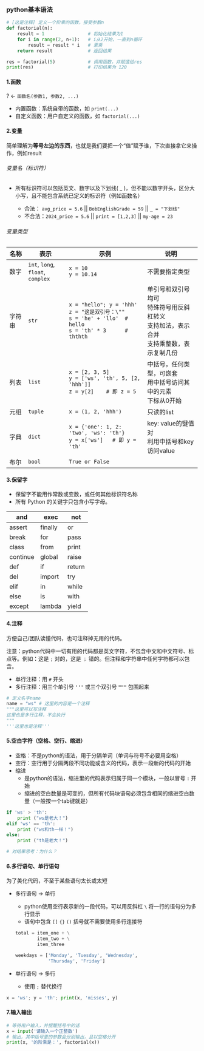 ### python基本语法

```python
# [这是注释] 定义一个阶乘的函数，接受参数n
def factorial(n):
    result = 1                # 初始化结果为1
    for i in range(2, n+1):   # i从2开始，一直到n循环
        result = result * i   # 累乘
    return result             # 返回结果

res = factorial(5)            # 调用函数，并赋值给res
print(res)                    # 打印结果为 120
```

#### 1.函数

? ← `函数名(参数1, 参数2, ...)`

* 内置函数：系统自带的函数，如 `print(...)`
* 自定义函数：用户自定义的函数，如 `factorial(...)`

#### 2.变量

简单理解为**等号左边的东西**，也就是我们要把一个“值”赋予谁，下次直接拿它来操作，例如result

###### 变量名（标识符）

* 所有标识符可以包括英文、数字以及下划线( _ )，但不能以数字开头，区分大小写，且不能包含系统已定义的标识符（例如函数名）

  * 合法：     `avg_price = 5.6`   ||   `BobEnglishGrade = 59`   ||    `_ = "下划线"`
  * 不合法：`2024_price = 5.6`   ||   `print = [1,2,3]`           ||    `my-age = 23`

###### 变量类型

| 名称   | 表示                                           | 示例                                                                                                                                | 说明                                                                                               |
| ------ | ---------------------------------------------- | ----------------------------------------------------------------------------------------------------------------------------------- | -------------------------------------------------------------------------------------------------- |
| 数字   | `int`, `long`, `float`,<br />`complex` | `x = 10`<br />`y = 10.14`                                                                                                       | 不需要指定类型                                                                                     |
| 字符串 | `str`                                        | `x = "hello"; y = 'hhh'`<br />`z = "这是双引号：\""`<br />`s = 'he' + 'llo'  # hello`<br />`s = 'th' * 3      # ththth` | 单引号和双引号均可<br />特殊符号用反斜杠转义<br />支持加法，表示合并<br />支持乘整数，表示复制几份 |
| 列表   | `list`                                       | `x = [2, 3, 5]`<br />`y = ['ws', 'th', 5, [2, 'hhh']]`<br />`z = y[2]    # 即 z = 5`                                        | 中括号，任何类型，可嵌套<br />用中括号访问其中的元素<br />下标从0开始                              |
| 元组   | `tuple`                                      | `x = (1, 2, 'hhh')`                                                                                                               | 只读的list                                                                                         |
| 字典   | `dict`                                       | `x = {'one': 1, 2: 'two', 'ws': 'th'}`<br />`y = x['ws']   # 即 y = 'th'`                                                     | key: value的键值对<br />利用中括号和key访问value                                                   |
| 布尔   | `bool`                                       | `True or False`                                                                                                                   |                                                                                                    |

#### 3.保留字

* 保留字不能用作常数或变数，或任何其他标识符名称
* 所有 Python 的关键字只包含小写字母。

| and      | exec    | not    |
| -------- | ------- | ------ |
| assert   | finally | or     |
| break    | for     | pass   |
| class    | from    | print  |
| continue | global  | raise  |
| def      | if      | return |
| del      | import  | try    |
| elif     | in      | while  |
| else     | is      | with   |
| except   | lambda  | yield  |

#### 4.注释

方便自己/团队读懂代码，也可注释掉无用的代码。

注意：python代码中一切有用的代码都是英文字符，不包含中文和中文符号、标点等。例如：这是 `;` 对的，这是 `；` 错的。但注释和字符串中任何字符都可以包含。

* 单行注释：用 `#` 开头
* 多行注释：用三个单引号 **`'''`** 或三个双引号 **`"""`** 包围起来

```python
# 定义名字name
name = "ws" # 这里的内容是一个注释
"""这里可以写注释
这里也是多行注释，不会执行
"""
'''这里也是注释'''
```

#### 5.空白字符（空格、空行、缩进）

* 空格：不是python的语法，用于分隔单词（单词与符号不必要用空格）
* 空行：空行用于分隔两段不同功能或含义的代码，表示一段新的代码的开始
* 缩进
  * 是python的语法，缩进里的代码表示归属于同一个模块，一般以冒号 `:` 开始
  * 缩进的空白数量是可变的，但所有代码块语句必须包含相同的缩进空白数量（一般按一个tab键就是）

```python
if 'ws' > 'th':
    print ("ws是老大！")
elif 'ws' == 'th':
    print ("ws和th一样！")
else:
    print ("th是老大！")

# 对结果思考：为什么？
```

#### 6.多行语句、单行语句

为了美化代码，不至于某些语句太长或太短

* 多行语句 -> 单行

  * python使用空行表示新的一段代码，可以用反斜杠 `\` 将一行的语句分为多行显示
  * 语句中包含 `[]` `{}` `()` 括号就不需要使用多行连接符

  ```python
  total = item_one + \
          item_two + \
          item_three

  weekdays = ['Monday', 'Tuesday', 'Wednesday',
              'Thursday', 'Friday']
  ```
* 单行语句 -> 多行

  * 使用 `;` 替代换行

```python
x = 'ws'; y = 'th'; print(x, 'misses', y)
```

#### 7.输入输出

```python
# 等待用户输入，并提醒括号中的话
x = input('请输入一个正整数')
# 输出，其中括号里的参数会分别输出，且以空格分开
print(x, '的阶乘是：', factorial(x))
```
